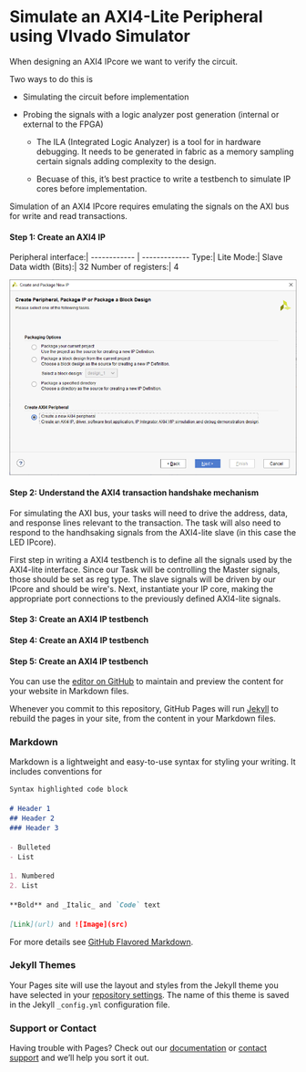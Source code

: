 # Simulate an AXI4-Lite Peripheral using VIvado Simulator

When designing an AXI4 IPcore we want to verify the circuit.

Two ways to do this is 
* Simulating the circuit before implementation
* Probing the signals with a logic analyzer post generation (internal or external to the FPGA)

  * The ILA (Integrated Logic Analyzer) is a tool for in hardware debugging.
It needs to be generated in fabric as a memory sampling certain signals adding complexity to the design.

  * Becuase of this, it’s best practice to write a testbench to simulate IP cores before implementation.
  
Simulation of an AXI4 IPcore requires emulating the signals on the AXI bus for write and read transactions.

#### Step 1: Create an AXI4 IP


Peripheral interface:|
------------ | -------------
Type:| Lite
Mode:| Slave
Data width (Bits):| 32
Number of registers:| 4

![Image 1. Create AXI4 Peripheral](https://raw.githubusercontent.com/TsafasN/AXI4_lite-Simulation-Tutorial/gh-pages/Create_Peripheral2.PNG)

#### Step 2: Understand the AXI4 transaction handshake mechanism

For simulating the AXI bus, your tasks will need to drive the address, data, and response lines relevant to the transaction. The task will also need to respond to the handhsaking signals from the AXI4-lite slave (in this case the LED IPcore).

First step in writing a AXI4 testbench is to define all the signals used by the AXI4-lite interface. Since our Task will be controlling the Master signals, those should be set as reg type. The slave signals will be driven by our IPcore and should be wire's. Next, instantiate your IP core, making the appropriate port connections to the previously defined AXI4-lite signals.

#### Step 3: Create an AXI4 IP testbench

#### Step 4: Create an AXI4 IP testbench

#### Step 5: Create an AXI4 IP testbench





You can use the [editor on GitHub](https://github.com/TsafasN/AXI4_lite-Simulation-Tutorial/edit/gh-pages/index.md) to maintain and preview the content for your website in Markdown files.

Whenever you commit to this repository, GitHub Pages will run [Jekyll](https://jekyllrb.com/) to rebuild the pages in your site, from the content in your Markdown files.

### Markdown

Markdown is a lightweight and easy-to-use syntax for styling your writing. It includes conventions for

```markdown
Syntax highlighted code block

# Header 1
## Header 2
### Header 3

- Bulleted
- List

1. Numbered
2. List

**Bold** and _Italic_ and `Code` text

[Link](url) and ![Image](src)
```

For more details see [GitHub Flavored Markdown](https://guides.github.com/features/mastering-markdown/).

### Jekyll Themes

Your Pages site will use the layout and styles from the Jekyll theme you have selected in your [repository settings](https://github.com/TsafasN/AXI4_lite-Simulation-Tutorial/settings). The name of this theme is saved in the Jekyll `_config.yml` configuration file.

### Support or Contact

Having trouble with Pages? Check out our [documentation](https://docs.github.com/categories/github-pages-basics/) or [contact support](https://github.com/contact) and we’ll help you sort it out.
